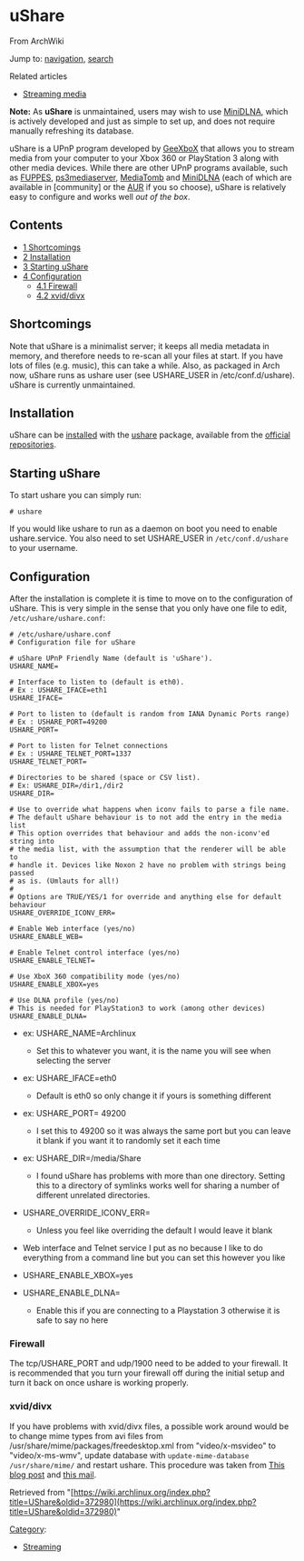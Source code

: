 # uShare

From ArchWiki

Jump to: [navigation](#column-one), [search](#searchInput)

Related articles

*   [Streaming media](/index.php/Streaming_media "Streaming media")

**Note:** As **uShare** is unmaintained, users may wish to use [MiniDLNA](/index.php/MiniDLNA "MiniDLNA"), which is actively developed and just as simple to set up, and does not require manually refreshing its database.

uShare is a UPnP program developed by [GeeXboX](http://ushare.geexbox.org/) that allows you to stream media from your computer to your Xbox 360 or PlayStation 3 along with other media devices. While there are other UPnP programs available, such as [FUPPES](http://fuppes.ulrich-voelkel.de/), [ps3mediaserver](http://code.google.com/p/ps3mediaserver/), [MediaTomb](/index.php/MediaTomb "MediaTomb") and [MiniDLNA](/index.php/MiniDLNA "MiniDLNA") (each of which are available in [community] or the [AUR](/index.php/AUR "AUR") if you so choose), uShare is relatively easy to configure and works well _out of the box_.

## Contents

*   [1 Shortcomings](#Shortcomings)
*   [2 Installation](#Installation)
*   [3 Starting uShare](#Starting_uShare)
*   [4 Configuration](#Configuration)
    *   [4.1 Firewall](#Firewall)
    *   [4.2 xvid/divx](#xvid.2Fdivx)

## Shortcomings

Note that uShare is a minimalist server; it keeps all media metadata in memory, and therefore needs to re-scan all your files at start. If you have lots of files (e.g. music), this can take a while. Also, as packaged in Arch now, uShare runs as ushare user (see USHARE_USER in /etc/conf.d/ushare). uShare is currently unmaintained.

## Installation

uShare can be [installed](/index.php/Pacman "Pacman") with the [ushare](https://www.archlinux.org/packages/?name=ushare) package, available from the [official repositories](/index.php/Official_repositories "Official repositories").

## Starting uShare

To start ushare you can simply run:

```
# ushare

```

If you would like ushare to run as a daemon on boot you need to enable ushare.service. You also need to set USHARE_USER in `/etc/conf.d/ushare` to your username.

## Configuration

After the installation is complete it is time to move on to the configuration of uShare. This is very simple in the sense that you only have one file to edit, `/etc/ushare/ushare.conf`:

```
# /etc/ushare/ushare.conf
# Configuration file for uShare

# uShare UPnP Friendly Name (default is 'uShare').
USHARE_NAME=

# Interface to listen to (default is eth0).
# Ex : USHARE_IFACE=eth1
USHARE_IFACE=

# Port to listen to (default is random from IANA Dynamic Ports range)
# Ex : USHARE_PORT=49200
USHARE_PORT=

# Port to listen for Telnet connections
# Ex : USHARE_TELNET_PORT=1337
USHARE_TELNET_PORT=

# Directories to be shared (space or CSV list).
# Ex: USHARE_DIR=/dir1,/dir2
USHARE_DIR=

# Use to override what happens when iconv fails to parse a file name.
# The default uShare behaviour is to not add the entry in the media list
# This option overrides that behaviour and adds the non-iconv'ed string into
# the media list, with the assumption that the renderer will be able to
# handle it. Devices like Noxon 2 have no problem with strings being passed
# as is. (Umlauts for all!)
# 
# Options are TRUE/YES/1 for override and anything else for default behaviour
USHARE_OVERRIDE_ICONV_ERR= 

# Enable Web interface (yes/no)
USHARE_ENABLE_WEB=

# Enable Telnet control interface (yes/no)
USHARE_ENABLE_TELNET=

# Use XboX 360 compatibility mode (yes/no)
USHARE_ENABLE_XBOX=yes

# Use DLNA profile (yes/no)
# This is needed for PlayStation3 to work (among other devices)
USHARE_ENABLE_DLNA=

```

*   ex: USHARE_NAME=Archlinux
    *   Set this to whatever you want, it is the name you will see when selecting the server

*   ex: USHARE_IFACE=eth0
    *   Default is eth0 so only change it if yours is something different

*   ex: USHARE_PORT= 49200
    *   I set this to 49200 so it was always the same port but you can leave it blank if you want it to randomly set it each time

*   ex: USHARE_DIR=/media/Share
    *   I found uShare has problems with more than one directory. Setting this to a directory of symlinks works well for sharing a number of different unrelated directories.

*   USHARE_OVERRIDE_ICONV_ERR=
    *   Unless you feel like overriding the default I would leave it blank

*   Web interface and Telnet service I put as no because I like to do everything from a command line but you can set this however you like

*   USHARE_ENABLE_XBOX=yes

*   USHARE_ENABLE_DLNA=
    *   Enable this if you are connecting to a Playstation 3 otherwise it is safe to say no here

### Firewall

The tcp/USHARE_PORT and udp/1900 need to be added to your firewall. It is recommended that you turn your firewall off during the initial setup and turn it back on once ushare is working properly.

### xvid/divx

If you have problems with xvid/divx files, a possible work around would be to change mime types from avi files from /usr/share/mime/packages/freedesktop.xml from "video/x-msvideo" to "video/x-ms-wmv", update database with `update-mime-database /usr/share/mime/` and restart ushare. This procedure was taken from [This blog post](http://salinasv.blogspot.com/2010/06/stream-divxxvid-from-linux-to-your-xbox.html) and [this mail](https://lists.ubuntu.com/archives/ubuntu-us-nm/2007-December/000368.html).

Retrieved from "[https://wiki.archlinux.org/index.php?title=UShare&oldid=372980](https://wiki.archlinux.org/index.php?title=UShare&oldid=372980)"

[Category](/index.php/Special:Categories "Special:Categories"):

*   [Streaming](/index.php/Category:Streaming "Category:Streaming")